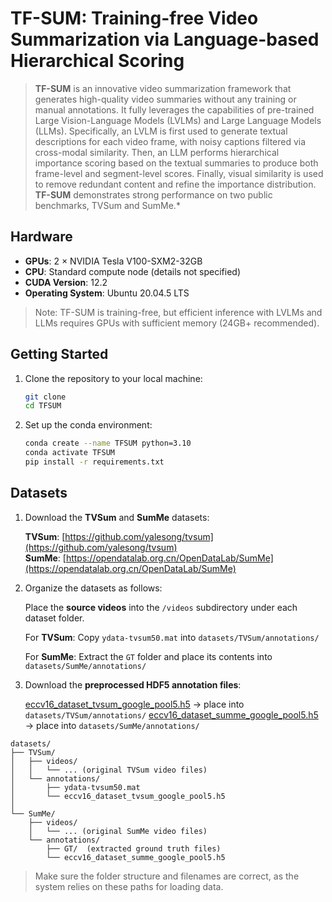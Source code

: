 # TF-SUM: Training-free Video Summarization via Language-based Hierarchical Scoring
> **TF-SUM**  is an innovative video summarization framework that generates high-quality video summaries without any training or manual annotations. It fully leverages the capabilities of pre-trained Large Vision-Language Models (LVLMs) and Large Language Models (LLMs). Specifically, an LVLM is first used to generate textual descriptions for each video frame, with noisy captions filtered via cross-modal similarity. Then, an LLM performs hierarchical importance scoring based on the textual summaries to produce both frame-level and segment-level scores. Finally, visual similarity is used to remove redundant content and refine the importance distribution. **TF-SUM** demonstrates strong performance on two public benchmarks, TVSum and SumMe.*

## Hardware 
- **GPUs**: 2 × NVIDIA Tesla V100-SXM2-32GB  
- **CPU**: Standard compute node (details not specified)  
- **CUDA Version**: 12.2  
- **Operating System**: Ubuntu 20.04.5 LTS  
> Note: TF-SUM is training-free, but efficient inference with LVLMs and LLMs requires GPUs with sufficient memory (24GB+ recommended).

## Getting Started

1. Clone the repository to your local machine:
   ```bash
   git clone 
   cd TFSUM
   ```
2. Set up the conda environment:
   ```bash
   conda create --name TFSUM python=3.10
   conda activate TFSUM
   pip install -r requirements.txt
   ```

##  Datasets

1. Download the **TVSum** and **SumMe** datasets:

    **TVSum**: [https://github.com/yalesong/tvsum](https://github.com/yalesong/tvsum)  
    **SumMe**: [https://opendatalab.org.cn/OpenDataLab/SumMe](https://opendatalab.org.cn/OpenDataLab/SumMe)

2. Organize the datasets as follows:

    Place the **source videos** into the `/videos` subdirectory under each dataset folder.

    For **TVSum**:
      Copy `ydata-tvsum50.mat` into `datasets/TVSum/annotations/`

    For **SumMe**:
      Extract the `GT` folder and place its contents into `datasets/SumMe/annotations/`

3. Download the **preprocessed HDF5 annotation files**:

    [eccv16_dataset_tvsum_google_pool5.h5](https://www.sendgb.com/upload/?utm_source=igjvxR46m5I) → place into `datasets/TVSum/annotations/`
    [eccv16_dataset_summe_google_pool5.h5](https://www.sendgb.com/upload/?utm_source=igjvxR46m5I) → place into `datasets/SumMe/annotations/`
```
datasets/
├── TVSum/
│   ├── videos/
│   │   └── ... (original TVSum video files)
│   └── annotations/
│       ├── ydata-tvsum50.mat
│       └── eccv16_dataset_tvsum_google_pool5.h5
│
└── SumMe/
    ├── videos/
    │   └── ... (original SumMe video files)
    └── annotations/
        ├── GT/  (extracted ground truth files)
        └── eccv16_dataset_summe_google_pool5.h5
```
> Make sure the folder structure and filenames are correct, as the system relies on these paths for loading data.
